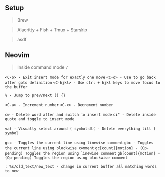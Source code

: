 ## Setup

> Brew

> Alacritty + Fish + Tmux + Starship

> asdf

## Neovim

> Inside command mode `/`

`<C-o> - Exit insert mode for exactly one move`
`<C-o> - Use to go back after goto definition`
`<C-hjkl> - Use ctrl + hjkl keys to move focus to the buffer`

`% - Jump to prev/next () {}`

`<C-a> - Increment number`
`<C-x> - Decrement number`

`cw - Delete word after and switch to insert mode`
`ci" - Delete inside quote and toggle to insert mode`

`va( - Visually select around ( symbol`
`dt( - Delete everything till ( symbol`

`gcc - Toggles the current line using linewise comment`
`gbc - Toggles the current line using blockwise comment`
`gc[count]{motion} - (Op-pending) Toggles the region using linewise comment`
`gb[count]{motion} - (Op-pending) Toggles the region using blockwise comment`

`: %s/old_text/new_text - change in current buffer all matching words to new`
